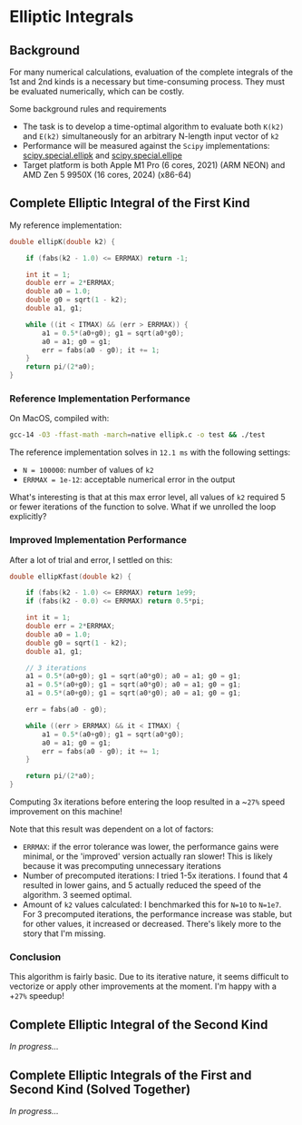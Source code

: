 # Elliptic Integrals

## Background

For many numerical calculations, evaluation of the complete integrals of the
1st and 2nd kinds is a necessary but time-consuming process. They must be evaluated
numerically, which can be costly.  

Some background rules and requirements
- The task is to develop a time-optimal algorithm to evaluate both `K(k2)` and 
`E(k2)` simultaneously for an arbitrary N-length input vector of `k2`
- Performance will be measured against the `Scipy` implementations: [scipy.special.ellipk](https://docs.scipy.org/doc/scipy/reference/generated/scipy.special.ellipk.html) and [scipy.special.ellipe](https://docs.scipy.org/doc/scipy/reference/generated/scipy.special.ellipk.html)
- Target platform is both Apple M1 Pro (6 cores, 2021) (ARM NEON) and AMD Zen 5 9950X (16 cores, 2024) (x86-64)

## Complete Elliptic Integral of the First Kind

My reference implementation: 

```C
double ellipK(double k2) {

    if (fabs(k2 - 1.0) <= ERRMAX) return -1;

    int it = 1; 
    double err = 2*ERRMAX; 
    double a0 = 1.0; 
    double g0 = sqrt(1 - k2);
    double a1, g1;

    while ((it < ITMAX) && (err > ERRMAX)) {
        a1 = 0.5*(a0+g0); g1 = sqrt(a0*g0);
        a0 = a1; g0 = g1;
        err = fabs(a0 - g0); it += 1;
    }
    return pi/(2*a0);
}
```

### Reference Implementation Performance

On MacOS, compiled with:
```bash
gcc-14 -O3 -ffast-math -march=native ellipk.c -o test && ./test
```
The reference implementation solves in `12.1 ms` with the following settings:
- `N = 100000`: number of values of `k2` 
- `ERRMAX = 1e-12`: acceptable numerical error in the output 

What's interesting is that at this max error level, all values of `k2` required 5 
or fewer iterations of the function to solve. What if we unrolled the loop explicitly?  

### Improved Implementation Performance 

After a lot of trial and error, I settled on this:

```C
double ellipKfast(double k2) {

    if (fabs(k2 - 1.0) <= ERRMAX) return 1e99;
    if (fabs(k2 - 0.0) <= ERRMAX) return 0.5*pi;

    int it = 1; 
    double err = 2*ERRMAX; 
    double a0 = 1.0; 
    double g0 = sqrt(1 - k2);
    double a1, g1;

    // 3 iterations 
    a1 = 0.5*(a0+g0); g1 = sqrt(a0*g0); a0 = a1; g0 = g1;
    a1 = 0.5*(a0+g0); g1 = sqrt(a0*g0); a0 = a1; g0 = g1;
    a1 = 0.5*(a0+g0); g1 = sqrt(a0*g0); a0 = a1; g0 = g1;

    err = fabs(a0 - g0);

    while ((err > ERRMAX) && it < ITMAX) {
        a1 = 0.5*(a0+g0); g1 = sqrt(a0*g0);
        a0 = a1; g0 = g1;
        err = fabs(a0 - g0); it += 1;
    }

    return pi/(2*a0);
}
```

Computing 3x iterations before entering the loop resulted in a ~`27%` speed improvement 
on this machine! 

Note that this result was dependent on a lot of factors:
- `ERRMAX`: if the error tolerance was lower, the performance gains were minimal, or the 'improved' version actually ran slower! This is likely because it was precomputing unnecessary iterations
- Number of precomputed iterations: I tried 1-5x iterations. I found that 4 resulted in lower gains, and 5 actually reduced the speed of the algorithm. 3 seemed optimal.
- Amount of `k2` values calculated: I benchmarked this for `N=10` to `N=1e7`. For 3 precomputed iterations, the performance increase was stable, but for other values, it increased or decreased. There's likely more to the story that I'm missing. 

### Conclusion 

This algorithm is fairly basic. Due to its iterative nature, it seems difficult to 
vectorize or apply other improvements at the moment. I'm happy with a +`27%` speedup!

## Complete Elliptic Integral of the Second Kind 
*In progress...*

## Complete Elliptic Integrals of the First and Second Kind (Solved Together)
*In progress...*